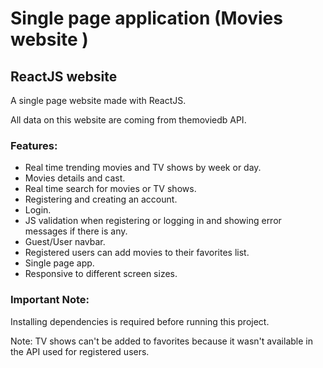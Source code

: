 # Single page application (Movies website )

## ReactJS website 

A single page website made with ReactJS.

All data on this website are coming from themoviedb API.

### Features:
- Real time trending movies and TV shows by week or day.
- Movies details and cast.
- Real time search for movies or TV shows.
- Registering and creating an account.
- Login.
- JS validation when registering or logging in and showing error messages if there is any.
- Guest/User navbar.
- Registered users can add movies to their favorites list.
- Single page app.
- Responsive to different screen sizes.




### Important Note: 
Installing dependencies is required before running this project. 


Note: TV shows can't be added to favorites because it wasn't available in the API used for registered users.

